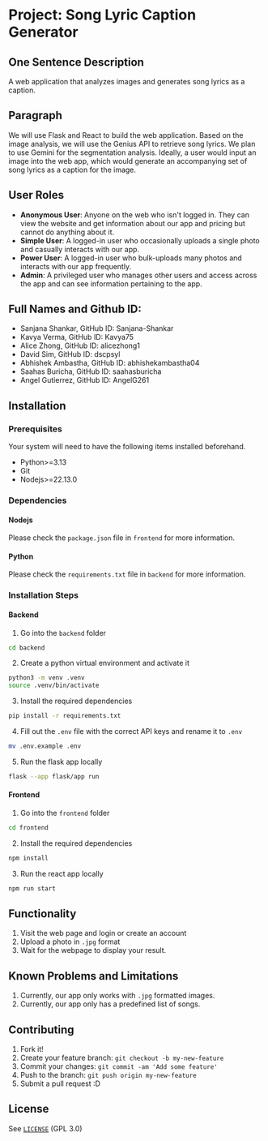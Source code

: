 # Project: Song Lyric Caption Generator 

## One Sentence Description

A web application that analyzes images and generates song lyrics as a caption. 

## Paragraph
We will use Flask and React to build the web application. Based on the image analysis, we will use the Genius API to retrieve song lyrics. We plan to use Gemini for the segmentation analysis. Ideally, a user would input an image into the web app, which would generate an accompanying set of song lyrics as a caption for the image. 

## User Roles
- **Anonymous User**: Anyone on the web who isn't logged in. They can view the website and get information about our app and pricing but cannot do anything about it.
- **Simple User**: A logged-in user who occasionally uploads a single photo and casually interacts with our app.
- **Power User**: A logged-in user who bulk-uploads many photos and interacts with our app frequently.
- **Admin**: A privileged user who manages other users and access across the app and can see information pertaining to the app. 

## Full Names and Github ID: 

- Sanjana Shankar, GitHub ID: Sanjana-Shankar 
- Kavya Verma, GitHub ID: Kavya75 
- Alice Zhong, GitHub ID: alicezhong1 
- David Sim, GitHub ID: dscpsyl 
- Abhishek Ambastha, GitHub ID: abhishekambastha04 
- Saahas Buricha, GitHub ID: saahasburicha 
- Angel Gutierrez, GitHub ID: AngelG261

## Installation

### Prerequisites

Your system will need to have the following items installed beforehand.

- Python>=3.13
- Git
- Nodejs>=22.13.0

### Dependencies

#### Nodejs

Please check the `package.json` file in `frontend` for more information.

#### Python

Please check the `requirements.txt` file in `backend` for more information.

### Installation Steps

#### Backend

1. Go into the `backend` folder

```sh
cd backend
```

2. Create a python virtual environment and activate it

```sh
python3 -m venv .venv 
source .venv/bin/activate
```

3. Install the required dependencies

```sh
pip install -r requirements.txt
```

4. Fill out the `.env` file with the correct API keys and rename it to `.env`

```sh
mv .env.example .env
```

5. Run the flask app locally

```sh
flask --app flask/app run
```


#### Frontend

1. Go into the `frontend` folder

```sh
cd frontend
```

2. Install the required dependencies

```sh
npm install
```

3. Run the react app locally

```sh
npm run start
```


## Functionality

1. Visit the web page and login or create an account
2. Upload a photo in `.jpg` format
3. Wait for the webpage to display your result.

## Known Problems and Limitations

1. Currently, our app only works with `.jpg` formatted images.
2. Currently, our app only has a predefined list of songs.


## Contributing
1. Fork it!
2. Create your feature branch: `git checkout -b my-new-feature`
3. Commit your changes: `git commit -am 'Add some feature'`
4. Push to the branch: `git push origin my-new-feature`
5. Submit a pull request :D

## License
See [`LICENSE`](https://github.com/ucsb-cs148-w25/pj02-lyricgenerator/blob/main/LICENSE) (GPL 3.0)
